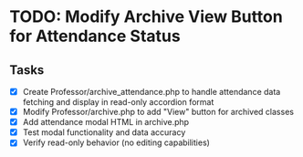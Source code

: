 # TODO: Modify Archive View Button for Attendance Status

## Tasks
- [x] Create Professor/archive_attendance.php to handle attendance data fetching and display in read-only accordion format
- [x] Modify Professor/archive.php to add "View" button for archived classes
- [x] Add attendance modal HTML in archive.php
- [x] Test modal functionality and data accuracy
- [x] Verify read-only behavior (no editing capabilities)
